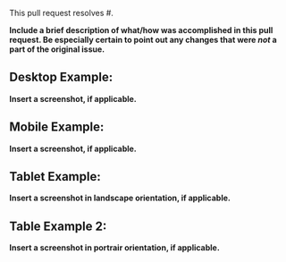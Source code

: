 This pull request resolves #.

**Include a brief description of what/how was accomplished in this pull request. Be especially certain to point out any changes that were *not* a part of the original issue.**

## Desktop Example:
**Insert a screenshot, if applicable.**

## Mobile Example:
**Insert a screenshot, if applicable.**

## Tablet Example:
**Insert a screenshot in landscape orientation, if applicable.**

## Table Example 2:
**Insert a screenshot in portrair orientation, if applicable.**


